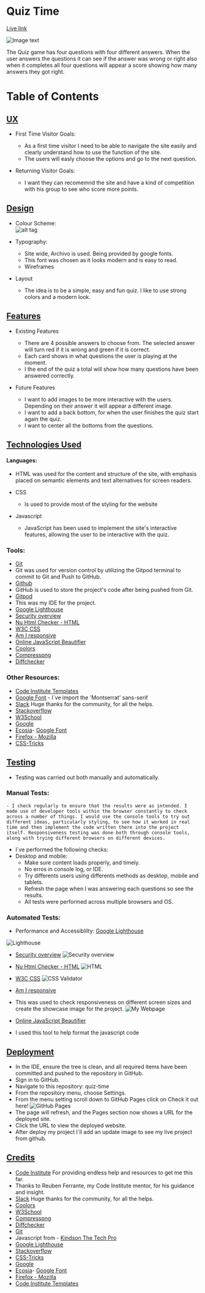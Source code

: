 # Quiz Time 

[Live link](https://example.com)<br/>

![Image text](./assets/images/responsive-min.png)<br/>

The Quiz game has four questions with four different answers. When the user answers the questions it can see if the answer was wrong or right also when it completes all four questions will appear a score showing how many answers they got right.

# Table of Contents

## [UX](UX)

- First Time Visitor Goals:</br>
    - As a first time visitor I need to be able to navigate the site easily and clearly understand how to use the function of the site.
    - The users will easly choose the options and go to the next question.

- Returning Visitor Goals:</br>
    - I want they can recomemnd the site and have a kind of competition with his group to see who score more points.
    
## [Design](Desing)

- Colour Scheme:</br>
![alt tag](./assets/images/colours-min.png "Colour scheme")

- Typography:</br>
    - Site wide, Archivo is used. Being provided by google fonts.
    - This font was chosen as it looks modern and is easy to read.
    - Wireframes

- Layout</br>
    - The idea is to be a simple, easy and fun quiz. I like to use strong colors and a modern look.

## [Features](Features)
- Existing Features</br>
    - There are 4 possible answers to choose from. The selected answer will turn red if it is wrong and green if it is correct.
    - Each card shows in what questions the user is playing at the moment.
    - I the end of the quiz a total will show how many questions have been answered correctly.

- Future Features</br>
    - I want to add images to be more interactive with the users. Depending on their answer it will appear a different image.
    - I want to add a back bottom, for when the user finishes the quiz start again the quiz.
    - I want to center all the bottoms from the questions.

## [Technologies Used](Technologies)

#### Languages: 
- HTML was used for the content and structure of the site, with emphasis placed on semantic elements and text alternatives for screen readers.
    
-  CSS
    - Is used to provide most of the styling for the website

- Javascript
    - JavaScript has been used to implement the site's interactive features, allowing the user to be interactive with the quiz.

### Tools:

- [Git](https://git-scm.com)
- Git was used for version control by utilizing the Gitpod terminal to commit to Git and Push to GitHub.
- [Github](https://github.com/gleidecn/quiz-time)
- GitHub is used to store the project's code after being pushed from Git.
- [Gitpod](https://gitpod.io/workspaces)
- This was my IDE for the project.
- [Google Lighthouse](https://developers.google.com/web/tools/lighthouse/) 
- [Security overview](https://8000-blue-dog-u2w0biqy.ws-eu18.gitpod.io/)
- [Nu Html Checker - HTML](https://validator.w3.org/nu/?doc=https%3A%2F%2F8000-blue-dog-u2w0biqy.ws-eu18.gitpod.io%2F)
- [W3C CSS](https://jigsaw.w3.org/css-validator/validator?uri=https%3A%2F%2F8000-blue-dog-u2w0biqy.ws-eu18.gitpod.io%2F&profile=css3svg&usermedium=all&warning=1&vextwarning=&lang=en)
- [Am I responsive](http://ami.responsivedesign.is) 
- [Online JavaScript Beautifier](https://beautifier.io)
- [Coolors](https://coolors.co/)
- [Compresspng](https://compresspng.com/)
- [Diffchecker](https://www.diffchecker.com/)

 ### Other Resources:

- [Code Institute Templates](https://github.com/Code-Institute-Org/gitpod-full-template) 
- [Google Font](https://fonts.google.com) - I´ve import the 'Montserrat' sans-serif
- [Slack](https://slack.com/intl/en-gb/) Huge thanks for the community, for all the helps.
- [Stackoverflow](https://stackoverflow.com)
- [W3School](https://www.w3schools.com/js/default.asp)
- [Google](https://google.com)
- [Ecosia](https://www.ecosia.org/)- [Google Font](https://fonts.google.com)
- [Firefox - Mozilla](https://www.mozilla.org/en-GB/firefox/new/)
- [CSS-Tricks](https://css-tricks.com/)

## [Testing](Testing)
- Testing was carried out both manually and automatically.

### Manual Tests:

    - I check regularly to ensure that the results were as intended. I made use of developer tools within the browser constantly to check across a number of things. I would use the console tools to try out different ideas, particularly styling, to see how it worked in real time and then implement the code written there into the project itself. Responsiveness testing was done both through console tools, along with trying different browsers on different devices.

- I´ve performed the following checks:
-  Desktop and mobile:
    - Make sure content loads properly, and timely.
    - No erros in console log, or IDE.
    - Try differents users using differents methods as desktop, mobile and tablets.
    - Refresh the page when I was answering each questions so see the results.
    - All  tests were performed across multiple browsers and OS.

### Automated Tests:

- Performance and Accessiblilty:
[Google Lighthouse](https://developers.google.com/web/tools/lighthouse/)  
 
![Lighthouse](./assets/images/passing-the-metrics-min.png "Validation")

- [Security overview](https://8000-blue-dog-u2w0biqy.ws-eu18.gitpod.io/)
![Security overview](./assets/images/Security-overview-min.png)

- [Nu Html Checker - HTML](https://validator.w3.org/nu/?doc=https%3A%2F%2F8000-blue-dog-u2w0biqy.ws-eu18.gitpod.io%2F)
![HTML](./assets/images/html-validator-min.png)

- [W3C CSS](https://jigsaw.w3.org/css-validator/validator?uri=https%3A%2F%2F8000-blue-dog-u2w0biqy.ws-eu18.gitpod.io%2F&profile=css3svg&usermedium=all&warning=1&vextwarning=&lang=en)
![CSS Validator](./assets/images/css-validator-min.png)

- [Am I responsive](http://ami.responsivedesign.is) 
- This was used to check responsiveness on different screen sizes and create the showcase image for the project.
![My Webpage](./assets/images/2-responsive.png)

- [Online JavaScript Beautifier](https://beautifier.io)
- I used this tool to help format the javascript code 

## [Deployment](deployment)

-  In the IDE, ensure the tree is clean, and all required items have been committed and pushed to the repository in GitHub.
- Sign in to GitHub.
- Navigate to this repository: quiz-time
- From the repository menu, choose Settings. 
- From the menu setting scroll down to GitHub Pages click on Check it out here!
![GitHub Pages](./assets/images/githubpages-min.png) 
- The page will refresh, and the Pages section now shows a URL for the deployed site.
- Click the URL to view the deployed website. 
- After deploy my project I´ll add an update image to see my live project from github.

## [Credits](credits)

- [Code Institute](https://codeinstitute.net) For providing endless help and resources to get me this far.
- Thanks to Reuben Ferrante, my Code Institute mentor, for his guidance and insight.
- [Slack](https://slack.com/intl/en-gb/) Huge thanks for the community, for all the helps.
- [Coolors](https://coolors.co/)
- [W3School](https://www.w3schools.com/js/default.asp)
- [Compresspng](https://compresspng.com/)
- [Diffchecker](https://www.diffchecker.com/)
- [Git](https://git-scm.com)
- Javascript from - [Kindson The Tech Pro](https://www.youtube.com/watch?v=2Bpiluefkh8&t=548s)
- [Google Lighthouse](https://developers.google.com/web/tools/lighthouse/) 
- [Stackoverflow](https://stackoverflow.com)
- [CSS-Tricks](https://css-tricks.com/)
- [Google](https://google.com)
- [Ecosia](https://www.ecosia.org/)- [Google Font](https://fonts.google.com)
- [Firefox - Mozilla](https://www.mozilla.org/en-GB/firefox/new/)
- [Code Institute Templates](https://github.com/Code-Institute-Org/gitpod-full-template)